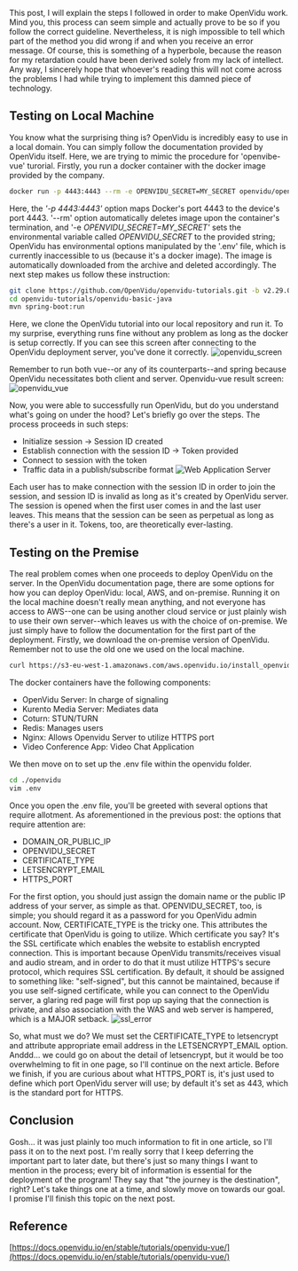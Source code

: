 ﻿---
categories: [ Development, OpenVidu]
tags: [ webrtc ] 
---

This post, I will explain the steps I followed in order to make OpenVidu work. Mind you, this process can seem simple and actually prove to be so if you follow the correct guideline. Nevertheless, it is nigh impossible to tell which part of the method you did wrong if and when you receive an error message. Of course, this is something of a hyperbole, because the reason for my retardation could have been derived solely from my lack of intellect. Any way, I sincerely hope that whoever's reading this will not come across the problems I had while trying to implement this damned piece of technology.
## Testing on Local Machine
You know what the surprising thing is? OpenVidu is incredibly easy to use in a local domain. You can simply follow the documentation provided by OpenVidu itself. Here, we are trying to mimic the procedure for 'openvibe-vue' turorial. Firstly, you  run a docker container with the docker image provided by the company.
```bash
docker run -p 4443:4443 --rm -e OPENVIDU_SECRET=MY_SECRET openvidu/openvidu-dev:2.29.0
```
Here, the *'-p 4443:4443'* option maps Docker's port 4443 to the device's port 4443.  '--rm' option automatically deletes image upon the container's termination, and '-e *OPENVIDU_SECRET=MY_SECRET'* sets the environmental variable called *OPENVIDU_SECRET* to the provided string; OpenVidu has environmental options manipulated by the '.env' file, which is currently inaccessible to us (because it's a docker image). The image is automatically downloaded from the archive and deleted accordingly.
The next step makes us follow these instruction:
```bash
git clone https://github.com/OpenVidu/openvidu-tutorials.git -b v2.29.0  
cd openvidu-tutorials/openvidu-basic-java
mvn spring-boot:run
```
Here, we clone the OpenVidu tutorial into our local repository and run it. To my surprise, everything runs fine without any problem as long as the docker is setup correctly. If you can see this screen after connecting to the OpenVidu deployment server, you've done it correctly. 
![openvidu_screen](https://github.com/govltjsdnd24/govltjsdnd24.github.io/assets/38126462/9918eb18-99a4-43de-83bd-b764ed6c61fd)

Remember to run both vue--or any of its counterparts--and spring because OpenVidu necessitates  both client and server.
Openvidu-vue result screen:
![openvidu_vue](https://github.com/govltjsdnd24/govltjsdnd24.github.io/assets/38126462/c13a97a4-6b6b-40c1-8599-66f124ceac7c)

Now, you were able to successfully run OpenVidu, but do you understand what's going on under the hood? Let's briefly go over the steps.
The process proceeds in such steps:
 - Initialize session -> Session ID created
 - Establish connection with the session ID -> Token provided
 - Connect to session with the token
 - Traffic data in a publish/subscribe format
![Web Application Server](https://github.com/govltjsdnd24/govltjsdnd24.github.io/assets/38126462/51c6ec52-f598-4a50-b050-a45bb791ccb9)


  Each user has to make connection with the session ID in order to join the session, and session ID is invalid as long as it's created by OpenVidu server. The session is opened when the first user comes in and the last user leaves. This means that the session can be seen as perpetual as long as there's a user in it. Tokens, too, are theoretically ever-lasting.
## Testing on the Premise
The real problem comes when one proceeds to deploy OpenVidu on the server. In the OpenVidu documentation page, there are some options for how you can deploy OpenVidu: local, AWS, and on-premise. Running it on the local machine doesn't really mean anything, and not everyone has access to AWS--one can be using another cloud service or just plainly wish to use their own server--which leaves us with the choice of on-premise.
We just simply have to follow the documentation for the first part of the deployment. Firstly, we download the on-premise version of OpenVidu. Remember not to use the old one we used on the local machine.
```bash
curl https://s3-eu-west-1.amazonaws.com/aws.openvidu.io/install_openvidu_latest.sh | bash
```
The docker containers have the following components:
 - OpenVidu Server: In charge of signaling
 - Kurento Media Server: Mediates data
 - Coturn: STUN/TURN
 - Redis: Manages users
 - Nginx: Allows Openvidu Server to utilize HTTPS port
 - Video Conference App: Video Chat Application

We then move on to set up the .env file within the openvidu folder.
```bash
cd ./openvidu
vim .env
```
Once you open the .env file, you'll be greeted with several options that require allotment. As aforementioned in the previous post: the options that require attention are: 
- DOMAIN_OR_PUBLIC_IP
- OPENVIDU_SECRET
- CERTIFICATE_TYPE
- LETSENCRYPT_EMAIL
- HTTPS_PORT

For the first option, you should just assign the domain name or the public IP address of your server, as simple as that. OPENVIDU_SECRET, too, is simple; you should regard it as a password for you OpenVidu admin account. Now, CERTIFICATE_TYPE is the tricky one. This attributes the certificate that OpenVidu is going to utilize. Which certificate you say? It's the SSL certificate which enables the website to establish encrypted connection. This is important because OpenVidu transmits/receives visual and audio stream, and in order to do that it must utilize HTTPS's secure protocol, which requires SSL certification. By default, it should be assigned to something like: "self-signed", but this cannot be maintained, because if you use self-signed certificate, while you can connect to the OpenVidu server, a glaring red page will first pop up saying that the connection is private, and also association with the WAS and web server is hampered, which is a MAJOR setback. 
![ssl_error](https://github.com/govltjsdnd24/govltjsdnd24.github.io/assets/38126462/4fd5390e-a9f3-4ebf-93d3-263bc01e7be5)

So, what must we do?  We must set the CERTIFICATE_TYPE to letsencrypt and attribute appropriate email address in the LETSENCRYPT_EMAIL option. Anddd... we could go on about the detail of letsencrypt, but it would be too overwhelming to fit in one page, so I'll continue on the next article. Before we finish, if you are curious about what HTTPS_PORT is, it's just used to define which port OpenVidu server will use; by default it's set as 443, which is the standard port for HTTPS.

## Conclusion 
Gosh... it was just plainly too much information to fit in one article, so I'll pass it on to the next post. I'm really sorry that I keep deferring the important part to later date, but there's just so many things I want to mention in the process; every bit of information is essential for the deployment of the program! They say that "the journey is the destination", right? Let's take things one at a time, and slowly move on towards our goal. I promise I'll finish this topic on the next post. 

## Reference
[https://docs.openvidu.io/en/stable/tutorials/openvidu-vue/](https://docs.openvidu.io/en/stable/tutorials/openvidu-vue/)




